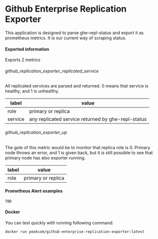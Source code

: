 #  Github Enterprise Replication Exporter

This application is designed to parse ghe-repl-status and export it as prometheus metrics. It is our current way of scraping status.

#### Exported information

Exports 2 metrics

###### github_replication_exporter_replicated_service

All replicated services are parsed and returned. 0 means that service is healthy, and 1 is unhealthy.

| label   | value  |  
|---|---|
| role  | primary or replica | 
| service | any replicated service returned by ghe-repl-status |


###### github_replication_exporter_up 

The gole of this metric would be to monitor that replica role is 0. Primary node throws an error, and 1 is given back, but it is still possible to see that primary node has also exporter running.

| label   | value  |  
|---|---|
| role  | primary or replica | 

####  Prometheus Alert examples

```bazaar
TBD
```

#### Docker

You can test quickly with running following command:

`docker run peakcom/github-enterprise-replication-exporter:latest`